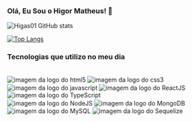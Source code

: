### Olá, Eu Sou o Higor Matheus! 👋

![Higas01 GitHub stats](https://github-readme-stats.vercel.app/api?username=Higas01&show_icons=true&theme=dracula)

[![Top Langs](https://github-readme-stats.vercel.app/api/top-langs/?username=Higas01&layout=compact)](https://github.com/anuraghazra/github-readme-stats)

### Tecnologias que utilizo no meu dia
<div> <br/>
<img align='center' alt='imagem da logo do html5'src='https://img.shields.io/badge/HTML5-E34F26?style=for-the-badge&logo=html5&logoColor=white'/>
<img align='center' alt='imagem da logo do css3'src='https://img.shields.io/badge/CSS3-1572B6?style=for-the-badge&logo=css3&logoColor=white'/>
<img align='center' alt='imagem da logo do javascript'src='https://img.shields.io/badge/JavaScript-323330?style=for-the-badge&logo=javascript&logoColor=F7DF1E'/>
<img align='center' alt='imagem da logo do ReactJS'src='https://img.shields.io/badge/React-20232A?style=for-the-badge&logo=react&logoColor=61DAFB'/>
<img align='center' alt='imagem da logo do TypeScript'src='https://img.shields.io/badge/TypeScript-007ACC?style=for-the-badge&logo=typescript&logoColor=white'/>
  <br>
<img align='center' alt='imagem da logo do NodeJS'src='https://img.shields.io/badge/Node.js-43853D?style=for-the-badge&logo=node.js&logoColor=white'/>
<img align='center' alt='imagem da logo do MongoDB'src='https://img.shields.io/badge/MongoDB-4EA94B?style=for-the-badge&logo=mongodb&logoColor=white'/>
<img align='center' alt='imagem da logo do MySQL'src='https://img.shields.io/badge/MySQL-005C84?style=for-the-badge&logo=mysql&logoColor=white'/>
  <img align='center' alt='imagem da logo do Sequelize'src='https://img.shields.io/badge/sequelize-323330?style=for-the-badge&logo=sequelize&logoColor=blue'/>

</div>
